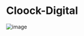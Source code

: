 # Cloock-Digital

![image](https://user-images.githubusercontent.com/124895516/219287370-0b045de2-efe4-4228-b35c-b2c02eaf3d16.png)
